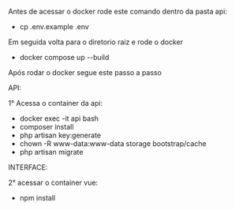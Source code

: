 Antes de acessar o docker rode este comando dentro da pasta api:

- cp .env.example .env

Em seguida volta para o diretorio raiz e rode o docker
- docker compose up --build

Após rodar o docker segue este passo a passo

API:

1° Acessa o container da api:
- docker exec -it api bash
- composer install
- php artisan key:generate
- chown -R www-data:www-data storage bootstrap/cache
- php artisan migrate


INTERFACE:

2° acessar o container vue:
- npm install
